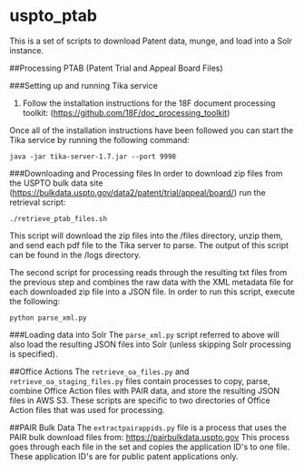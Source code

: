 # uspto_ptab
This is a set of scripts to download Patent data, munge, and load into a Solr instance.

##Processing PTAB (Patent Trial and Appeal Board Files)

###Setting up and running Tika service
1. Follow the installation instructions for the 18F document processing toolkit: (https://github.com/18F/doc_processing_toolkit) 

Once all of the installation instructions have been followed you can start the Tika service by running the following command:
```
java -jar tika-server-1.7.jar --port 9998
```

###Downloading and Processing files
In order to download zip files from the USPTO bulk data site (https://bulkdata.uspto.gov/data2/patent/trial/appeal/board/)
run the retrieval script:
```
./retrieve_ptab_files.sh
```

This script will download the zip files into the /files directory, unzip them, and send each pdf file to the Tika server to parse.  The output of this script can be found in the /logs directory.

The second script for processing reads through the resulting txt files from the previous step and combines the raw data with the XML metadata file for each
downloaded zip file into a JSON file.  In order to run this script, execute the
following:
```
python parse_xml.py
```

###Loading data into Solr
The `parse_xml.py` script referred to above will also load the resulting JSON files into Solr (unless skipping Solr processing is specified).

##Office Actions
The `retrieve_oa_files.py` and `retrieve_oa_staging_files.py` files contain processes to copy, parse, combine Office Action files with PAIR data, and store the resulting JSON files in AWS S3.  These scripts are specific to two directories of Office Action files that was used for processing.

##PAIR Bulk Data
The `extractpairappids.py` file is a process that uses the PAIR bulk download files from:
https://pairbulkdata.uspto.gov
This process goes through each file in the set and copies the application ID's to one file.  These application ID's are for public patent applications only.

